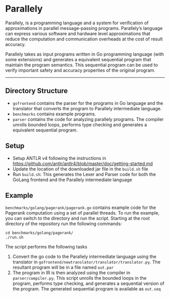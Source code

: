 Parallely
======

Parallely, is a programming language and a system for verification of
approximations in parallel message-passing programs. Parallely’s
language can express various software and hardware level
approximations that reduce the computation and communication
overheads at the cost of result accuracy.

Parallely takes as input programs written in Go programming language
(with some extensions) and generates a equivalent sequential program
that maintain the program semantics. This sequential program can be
used to verify important safety and accuracy properties of the
original program.

---

Directory Structure
-------------------
* `gofrontend` contains the parser for the programs in Go language and
the translator that converts the program to Parallely intermediate language.
* `benchmarks` contains example programs.
* `parser` contains the code for analyzing parallely programs. The
compiler unrolls bounded loops, performs type checking and generates a
equivalent sequential program.

Setup
-------------------

* Setup ANTLR v4 following the instructions in
  https://github.com/antlr/antlr4/blob/master/doc/getting-started.md
* Update the location of the downloaded jar file in the `build.sh`
  file
* Run `build.sh`: This generates the Lexer and Parser code for both
  the GoLang frontend and the Parallely intermediate language

Example
-------------------

`benchmarks/golang/pagerank/pagerank.go` contains example
code for the Pagerank computation using a set of parallel threads. To
run the example, you can switch to the directory and run the
script. Starting at the root directory of the repository run the following commands:

    cd benchmarks/golang/pagerank/
    ./run.sh
    
The script performs the following tasks

1. Convert the go code to the Parallely intermediate language using
the translator in
`gofrontend/newtranslator/translator/translator.py`. 
    The resultant program will be in a file named `out.par`
2. The program in IR is then analyzed using the compiler in
   `parser/compiler.py`. This script unrolls the bounded loops in the
   program, performs type checking, and generates a sequential version
   of the program. The generated sequential program is available as `out.seq`

